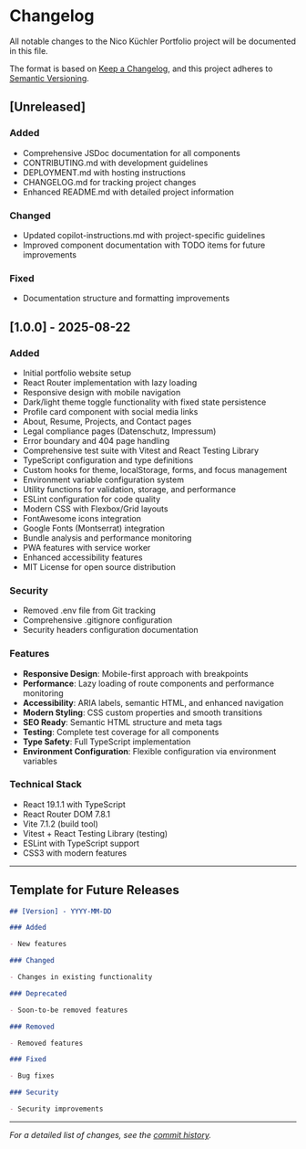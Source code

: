 # Changelog

All notable changes to the Nico Küchler Portfolio project will be documented in this file.

The format is based on [Keep a Changelog](https://keepachangelog.com/en/1.0.0/),
and this project adheres to [Semantic Versioning](https://semver.org/spec/v2.0.0.html).

## [Unreleased]

### Added

- Comprehensive JSDoc documentation for all components
- CONTRIBUTING.md with development guidelines
- DEPLOYMENT.md with hosting instructions
- CHANGELOG.md for tracking project changes
- Enhanced README.md with detailed project information

### Changed

- Updated copilot-instructions.md with project-specific guidelines
- Improved component documentation with TODO items for future improvements

### Fixed

- Documentation structure and formatting improvements

## [1.0.0] - 2025-08-22

### Added

- Initial portfolio website setup
- React Router implementation with lazy loading
- Responsive design with mobile navigation
- Dark/light theme toggle functionality with fixed state persistence
- Profile card component with social media links
- About, Resume, Projects, and Contact pages
- Legal compliance pages (Datenschutz, Impressum)
- Error boundary and 404 page handling
- Comprehensive test suite with Vitest and React Testing Library
- TypeScript configuration and type definitions
- Custom hooks for theme, localStorage, forms, and focus management
- Environment variable configuration system
- Utility functions for validation, storage, and performance
- ESLint configuration for code quality
- Modern CSS with Flexbox/Grid layouts
- FontAwesome icons integration
- Google Fonts (Montserrat) integration
- Bundle analysis and performance monitoring
- PWA features with service worker
- Enhanced accessibility features
- MIT License for open source distribution

### Security

- Removed .env file from Git tracking
- Comprehensive .gitignore configuration
- Security headers configuration documentation

### Features

- **Responsive Design**: Mobile-first approach with breakpoints
- **Performance**: Lazy loading of route components and performance monitoring
- **Accessibility**: ARIA labels, semantic HTML, and enhanced navigation
- **Modern Styling**: CSS custom properties and smooth transitions
- **SEO Ready**: Semantic HTML structure and meta tags
- **Testing**: Complete test coverage for all components
- **Type Safety**: Full TypeScript implementation
- **Environment Configuration**: Flexible configuration via environment variables

### Technical Stack

- React 19.1.1 with TypeScript
- React Router DOM 7.8.1
- Vite 7.1.2 (build tool)
- Vitest + React Testing Library (testing)
- ESLint with TypeScript support
- CSS3 with modern features

---

## Template for Future Releases

```markdown
## [Version] - YYYY-MM-DD

### Added

- New features

### Changed

- Changes in existing functionality

### Deprecated

- Soon-to-be removed features

### Removed

- Removed features

### Fixed

- Bug fixes

### Security

- Security improvements
```

---

_For a detailed list of changes, see the [commit history](https://github.com/your-username/portfolio/commits/main)._
